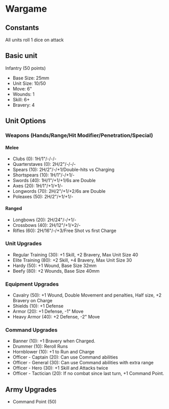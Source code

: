 # Wargame

## Constants

All units roll 1 dice on attack

## Basic unit

Infantry (50 points)

- Base Size: 25mm
- Unit Size: 10/50
- Move: 6"
- Wounds: 1
- Skill: 6+
- Bravery: 4

## Unit Options

### Weapons (Hands/Range/Hit Modifier/Penetration/Special)

#### Melee

- Clubs (0): 1H/1"/-/-/-
- Quarterstaves (0): 2H/2"/-/-/-
- Spears (10): 2H/2"/-/+1/Double-hits vs Charging
- Shortspears (10): 1H/1"/-/+1/-
- Swords (40): 1H/1"/+1/+1/6s are Double
- Axes (20): 1H/1"/+1/+1/-
- Longwords (70): 2H/2"/+1/+2/6s are Double
- Poleaxes (50): 2H/2"/+1/+1/-

#### Ranged

- Longbows (20): 2H/24"/-/+1/-
- Crossbows (40): 2H/12"/+1/+2/-
- Rifles (60): 2H/16"/-/+3/Free Shot vs first Charge

### Unit Upgrades

- Regular Training (30): +1 Skill, +2 Bravery, Max Unit Size 40
- Elite Training (80): +2 Skill, +4 Bravery, Max Unit Size 30
- Hardy (50): +1 Wound, Base Size 32mm
- Beefy (80): +2 Wounds, Base Size 40mm

### Equipment Upgrades

- Cavalry (50): +1 Wound, Double Movement and penalties, Half size, +2 Bravery on Charge
- Shields (10): +1 Defense
- Armor (20): +1 Defense, -1" Move
- Heavy Armor (40): +2 Defense, -2" Move

### Command Upgrades

- Banner (10): +1 Bravery when Charged.
- Drummer (10): Reroll Runs
- Hornblower (10): +1 to Run and Charge
- Officer - Captain (20): Can use Command abilities
- Officer - General (30): Can use Command abilities with extra range
- Officer - Hero (30): +1 Skill and Attacks twice
- Officer - Tactician (20): If no combat since last turn, +1 Command Point.

## Army Upgrades

- Command Point (50)
